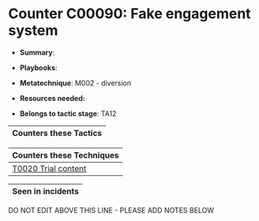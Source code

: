 # Counter C00090: Fake engagement system

* **Summary**: 

* **Playbooks**: 

* **Metatechnique**: M002 - diversion

* **Resources needed:** 

* **Belongs to tactic stage**: TA12


| Counters these Tactics |
| ---------------------- |



| Counters these Techniques |
| ------------------------- |
| [T0020 Trial content](../techniques/T0020.md) |



| Seen in incidents |
| ----------------- |


DO NOT EDIT ABOVE THIS LINE - PLEASE ADD NOTES BELOW